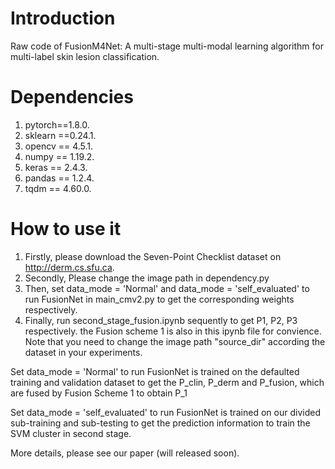 # Introduction
Raw code of FusionM4Net: A multi-stage multi-modal learning algorithm for multi-label skin lesion classification.

# Dependencies
1. pytorch==1.8.0.
2. sklearn ==0.24.1.
3. opencv == 4.5.1.
4. numpy == 1.19.2.
5. keras == 2.4.3.
6. pandas == 1.2.4.
7. tqdm == 4.60.0.


# How to use it
1. Firstly, please download the Seven-Point Checklist dataset on http://derm.cs.sfu.ca.
2. Secondly, Please change the image path in dependency.py
3. Then, set data_mode = 'Normal' and data_mode = 'self_evaluated' to run FusionNet in main_cmv2.py
to get the corresponding weights respectively. 
4. Finally, run second_stage_fusion.ipynb sequently to get P1, P2, P3 respectively.
the Fusion scheme 1 is also in this ipynb file for convience.
Note that you need to change the image path "source_dir" according the dataset in your experiments.

Set data_mode = 'Normal' to run FusionNet is trained on the defaulted training and validation dataset to get 
the P_clin, P_derm and P_fusion, which are fused by Fusion Scheme 1 to obtain P_1

Set data_mode = 'self_evaluated' to run FusionNet is trained on our divided sub-training and sub-testing
to get the prediction information to train the SVM cluster in second stage.

More details, please see our paper (will released soon). 





